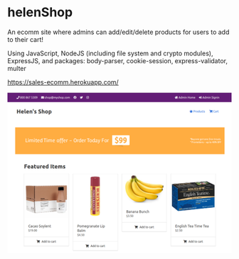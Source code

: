 # helenShop
An ecomm site where admins can add/edit/delete products for users to add to their cart!

Using JavaScript, NodeJS (including file system and crypto modules), ExpressJS, and packages: body-parser, cookie-session, express-validator, multer

https://sales-ecomm.herokuapp.com/

![Screenshot of App](https://github.com/halbird/images/blob/master/ecomm2.png?raw=true)
